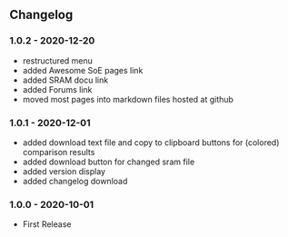 ﻿## Changelog

### 1.0.2 - 2020-12-20
* restructured menu
* added Awesome SoE pages link
* added SRAM docu link
* added Forums link
* moved most pages into markdown files hosted at github

### 1.0.1 - 2020-12-01 
* added download text file and copy to clipboard buttons for (colored) comparison results
* added download button for changed sram file
* added version display
* added changelog download

### 1.0.0 - 2020-10-01 
* First Release